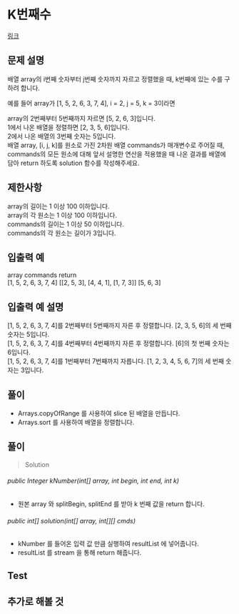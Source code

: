 # K번째수
[링크](https://programmers.co.kr/learn/courses/30/lessons/42748)

## 문제 설명
배열 array의 i번째 숫자부터 j번째 숫자까지 자르고 정렬했을 때, k번째에 있는 수를 구하려 합니다.

예를 들어 array가 [1, 5, 2, 6, 3, 7, 4], i = 2, j = 5, k = 3이라면

array의 2번째부터 5번째까지 자르면 [5, 2, 6, 3]입니다.  
1에서 나온 배열을 정렬하면 [2, 3, 5, 6]입니다.  
2에서 나온 배열의 3번째 숫자는 5입니다.  
배열 array, [i, j, k]를 원소로 가진 2차원 배열 commands가 매개변수로 주어질 때, commands의 모든 원소에 대해 앞서 설명한 연산을 적용했을 때 나온 결과를 배열에 담아 return 하도록 solution 함수를 작성해주세요.


## 제한사항
array의 길이는 1 이상 100 이하입니다.  
array의 각 원소는 1 이상 100 이하입니다.  
commands의 길이는 1 이상 50 이하입니다.  
commands의 각 원소는 길이가 3입니다.  


## 입출력 예
array	commands	return  
[1, 5, 2, 6, 3, 7, 4]	[[2, 5, 3], [4, 4, 1], [1, 7, 3]]	[5, 6, 3]


## 입출력 예 설명
[1, 5, 2, 6, 3, 7, 4]를 2번째부터 5번째까지 자른 후 정렬합니다. [2, 3, 5, 6]의 세 번째 숫자는 5입니다.  
[1, 5, 2, 6, 3, 7, 4]를 4번째부터 4번째까지 자른 후 정렬합니다. [6]의 첫 번째 숫자는 6입니다.  
[1, 5, 2, 6, 3, 7, 4]를 1번째부터 7번째까지 자릅니다. [1, 2, 3, 4, 5, 6, 7]의 세 번째 숫자는 3입니다.  


## 풀이
- Arrays.copyOfRange 를 사용하여 slice 된 배열을 만듭니다.
- Arrays.sort 를 사용하여 배열을 정렬합니다.


## 풀이
> Solution
###### public Integer kNumber(int[] array, int begin, int end, int k)

- 원본 array 와 splitBegin, splitEnd 를 받아 k 번째 값을 return 합니다.

###### public int[] solution(int[] array, int[][] cmds)
- kNumber 를 들어온 입력 값 만큼 실행하여 resultList 에 넣어줍니다.
- resultList 를 stream 을 통해 return 해줍니다.
     
    
## Test    


## 추가로 해볼 것

